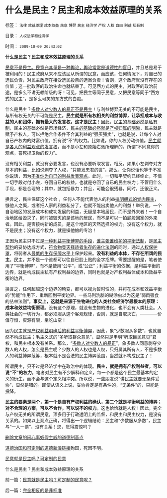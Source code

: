 # 什么是民主？民主和成本效益原理的关系

标签： `法律` `效益原理` `成本效益` `民意` `博羿` `民主` `经济学` `产权` `人权` `自由` `利益` `私有制` 

目录： `人权法学和经济学`

时间： `2009-10-09 20:43:02`

**什么是民主？民主和成本效益原理的关系**

[民意不是民主。民意充其量是一种舆论，舆论常常是道德性的盲目](../../../2009/10/9/民意就是民主吗？可定制的民意呢？.md)，并且总是易于被利用的！民主政府从来不应该屈从所谓的民意，而应该，任何情况下，对自已的选民负责，对民主政府在接受选民投票的选案负责！否则，这个政府就没有存在的价值；这一批政客的政治生命也就结束了。可见西方式的民主，对政客的政治前途，是多么不讲无赖阶级的呀！可见，把民主等同于民意，又把民意等同于“西方式的民主”，是多么可笑的东方式的白痴。

什么是民主？[多数人对少数人的暴正不是民主](../../../2008/10/6/俄国多数人对少数人暴政不是民主.md)！与利益博羿无关的不可能是民主，与所有权无关的不可能是民主。**民主就是所有权相关的利益博羿，让承担成本与收益的人和团体，拥有最大的发言权，这才是民主**！因此，[民主的基础必然是私有制](../../../2009/9/5/私有制是全人类老百姓奋斗五千年的革命成果.md)，民主的基础必然是市场经济，[民主的基础必然就是产权归属的明晰](../../../2009/9/12/产权归属清晰前提下的平等博羿.md)，民主就是赋予产权人，可以拒绝合作条件不合其利益的“强买强卖”，也就是说，让每个人对自已产权内的财富价值，拥有说“不”的权力。比如说，你的人权劳动价值。[民主就是各人的利益观点的发言权](../../../2009/3/24/大学无书！每个人都有个人利益观点发言权.md)，而不是小左和原始右派所理解的，所谓“不同意你的观点，誓死捍卫你的权力”。

没有相关利益，就没有必要发言，也没有必要听取发言。相反，如果小左剥夺对方基本的利益，比如说剥夺了人权，“只能发忠君的言”，那么，让你说话也等于不准你说话，因为[不准你为自已的利益发表观点](../../../2009/3/24/大学无书！每个人都有个人利益观点发言权.md)。此时，一切和平契约已经终止，不惜一切手段对付小左，夺回自已的权益，也就是夺回了自已的民主权力；不管用什么手段，都是合理的；其中，就包括暴力；并且，可能会很残暴，同时，还很正义。

换言之，民主保证这个社会 ，任何人不能代表他人的利益[搞明朝式的党内民主](http://hi.baidu.com/darthchn/blog/item/b8eb1f1f6f3cff164034173e.html)，慷他人之慨，或者把人家的利益私分了，也就不能出卖他人的利益！举例说，一个自治地区的发展成本和成功发展的利益，无疑是本地居民，而不是外来者！一个自治地区给毁灭了，同时被毁灭的是该地的居民，而不是可以一拍屁股回家的外来者。因此，是否接纳新的成员，是这个地区的天然选择的权力。没有这个权力，就不是民主；没有这个权力，就是操他娘的专治！

正因为民主只不过是[一种利益平衡博羿的手段](../../../2009/9/12/产权归属清晰前提下的平等博羿.md)，[谁主张谁维护的平衡法制](../../../2009/9/3/谁主张谁维护，妥协是实力平衡的结果.md)，是[民主契约](../../../2007/9/30/民主就是与民约法；法律并不是道德的上层建筑.md)的妥协达成方式，[符合物竞天择适者生存的进化法则](../../../2009/2/21/进化论：死亡是为了生存，经济中的淘汰和破产.md)的同时，通过[人权保护罩](http://blog.sina.com.cn/s/blog_5563a64d0100ey04.html)，将弱者从[最低的生存保障水平](../../../2009/2/26/社会保障有三个原则一种义务.md)上保护起来。**没有利益的本体，不存在所谓的民主**。民主，并不是一个谁都可以往自已脸上贴的金字招牌。需要提醒的是，笔者使用了“平衡博羿”，而不是使用“公平”，或“公正”；利益平衡的依据，是利益平衡的边界，就是构成民主私有产权利益的边界，同时也就是对产权利益体成本和效益平衡的边界。

换言之，任何超越这个边界的畸变，都可以视为暂时性的，并将在成本和效益平衡的“势能”作用下，重新回到平衡边界。一些马列洗脑的糊涂虫以为这是“弱肉强食的丛林法则”。**事实上，这就是来源于生物进化的人类社会经济学最根本的原理：成本和效益均衡原理**。没有这个原理，就没有生物的进化，也不会有人类社会。人类社会的一切行为，都必须服从这个客观规律，否则，就是自取灭亡，————价值守恒，资源有限，坐吃山空！

因为民主就是[产权利益明确后的利益平衡博羿](../../../2009/9/12/产权归属清晰前提下的平等博羿.md)，因此，象“少数服从多数”，也就自然不构成民主；毛主义式的“多听取群众意见”，显然只是申明“听取臣民意见”君权，和民主根本没有关系。那么，“[多数人对少数人的暴正](../../../2008/10/6/俄国多数人对少数人暴政不是民主.md)”，象多数人同意剥夺少数人的人权，怎么是民主呢？少数人的人权也是人权，只归属其所有人，不是多数人的利益博羿范筹，根本就不是合法的民主博羿范围，当然就不构成民主了！

所谓民主，只不过是经济学中在政治中的体现。**民主，就是拥有产权利益者，可以说"不"的权力**。笔者对民主有不少解释和定义，每一个都是这个民主最基本的定义的衍生，而不会与这个定义相冲突。所以说，一些朋友说“讲民主就要无条件妥协”，显然是错的。即使从语义上说，妥协肯定是有条件的，“无条件”的，只能是投降。

**民主的要素是两个，第一个是自有产权利益的确认，第二个就是平衡利益的博羿；对不合理的方案，可以不合作，可以说不的权力**。这也恰恰就是人权！因此，完全与产权无关的所谓民意，顶多用于行政透明上的监督，和民主和民主权力，是没有关系的。如果以上观点正确，将得出一个逻辑结论：民主和“少数服从多数”，民主与“一人一票”，没有关系！您，觉得震惊吗？

[删除文章的闹心事](../../../2009/10/8/删文章的闹心事.md)[奴假主威的道德制高点](../../../2009/10/8/奴假虎威的道德制高点.md)

[道德治国和可定制的道德](http://darthvad.blog.sohu.com/133552226.html)[新浪链接](http://blog.sina.com.cn/s/blog_5563a64d0100f7sm.html)殉国，死因不明。

[民意就是民主吗？可定制的民意](../../../2009/10/9/民意就是民主吗？可定制的民意呢？.md)

什么是民主？民主和成本效益原理的关系



前一篇：[民意就是民主吗？可定制的民意呢？](../../../2009/10/9/民意就是民主吗？可定制的民意呢？.md)

后一篇：[完全相反的是非标准](../../../2009/10/9/完全相反的是非标准.md)